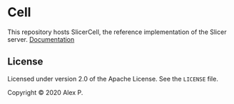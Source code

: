 # Cell

This repository hosts SlicerCell, the reference implementation of the Slicer server. [Documentation](http://slicer.softwares.software/cell)

## License

Licensed under version 2.0 of the Apache License. See the `LICENSE` file.

Copyright © 2020 Alex P.

